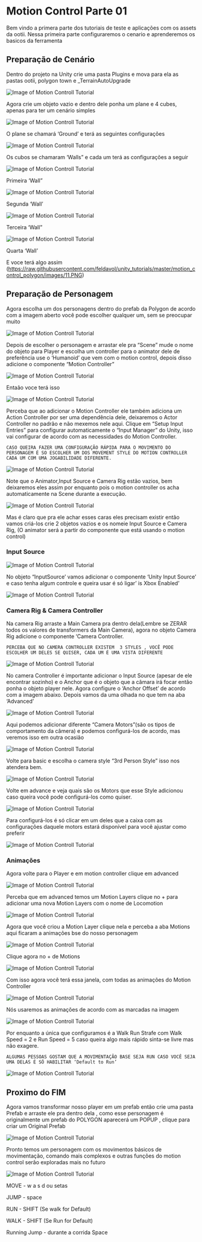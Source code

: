 # Motion Control Parte 01
Bem vindo a primera parte dos tutoriais de teste e aplicações com os assets da ootii.
Nessa primeira parte configuraremos o cenario e aprenderemos os basicos da ferramenta

## Preparação de Cenário
Dentro do projeto na Unity crie uma pasta Plugins e mova para ela as pastas ootii, polygon town e _TerrainAutoUpgrade

![Image of Motion Controll Tutorial](https://raw.githubusercontent.com/feldavol/unity_tutorials/master/motion_control_polygon/images/05.PNG)

Agora crie um objeto vazio e dentro dele ponha um plane e 4 cubes, apenas para ter um cenário simples

![Image of Motion Controll Tutorial](https://raw.githubusercontent.com/feldavol/unity_tutorials/master/motion_control_polygon/images/06.PNG)

O plane se chamará ‘Ground’ e terá as seguintes configurações

![Image of Motion Controll Tutorial](https://raw.githubusercontent.com/feldavol/unity_tutorials/master/motion_control_polygon/images/07.PNG)

Os cubos se chamaram ‘Walls” e cada um terá as configurações a seguir

![Image of Motion Controll Tutorial](https://raw.githubusercontent.com/feldavol/unity_tutorials/master/motion_control_polygon/images/08.PNG)

Primeira ‘Wall”

![Image of Motion Controll Tutorial](https://raw.githubusercontent.com/feldavol/unity_tutorials/master/motion_control_polygon/images/09.PNG)

Segunda ‘Wall’

![Image of Motion Controll Tutorial](https://raw.githubusercontent.com/feldavol/unity_tutorials/master/motion_control_polygon/images/10.PNG)

Terceira ‘Wall”

![Image of Motion Controll Tutorial](https://raw.githubusercontent.com/feldavol/unity_tutorials/master/motion_control_polygon/images/11.PNG)

Quarta ‘Wall’

E voce terá algo assim
(https://raw.githubusercontent.com/feldavol/unity_tutorials/master/motion_control_polygon/images/11.PNG)


## Preparação de Personagem

Agora escolha um dos personagens dentro do prefab da Polygon de acordo com a imagem aberto você pode escolher qualquer um, sem se preocupar muito

![Image of Motion Controll Tutorial](https://raw.githubusercontent.com/feldavol/unity_tutorials/master/motion_control_polygon/images/12.PNG)

Depois de escolher o personagem  e arrastar ele pra “Scene” mude o nome do objeto para Player e escolha um controller para o animator dele de preferência  use o ‘Humanoid’ que vem com o motion control, depois disso adicione o componente “Motion Controller”

![Image of Motion Controll
Tutorial](https://raw.githubusercontent.com/feldavol/unity_tutorials/master/motion_control_polygon/images/13.PNG)

Entaão voce terá isso

![Image of Motion Controll
Tutorial](https://raw.githubusercontent.com/feldavol/unity_tutorials/master/motion_control_polygon/images/13a.PNG)

Perceba que ao adicionar o Motion Controller ele também adiciona um Action Controller por ser uma dependência dele, deixaremos o Actor Controller no padrão e não mexemos nele aqui.  Clique em “Setup Input Entries” para configurar automaticamente o “Input Manager” do Unity, isso vai configurar de acordo com as necessidades do Motion Controller.

 `CASO QUEIRA FAZER UMA CONFIGURAÇÃO RÁPIDA PARA O MOVIMENTO DO PERSONAGEM É SO ESCOLHER UM DOS MOVEMENT STYLE DO MOTION CONTROLLER CADA UM COM UMA JOGABILIDADE DIFERENTE.`
 
![Image of Motion Controll Tutorial](https://raw.githubusercontent.com/feldavol/unity_tutorials/master/motion_control_polygon/images/14.PNG)

 Note que o Animator,Input Source e Camera Rig estão vazios, bem deixaremos eles assim por enquanto pois o motion controller os acha automaticamente na Scene durante a execução.
 
![Image of Motion Controll Tutorial](https://raw.githubusercontent.com/feldavol/unity_tutorials/master/motion_control_polygon/images/15.PNG)

Mas é claro que pra ele achar esses caras eles precisam existir então vamos criá-los crie 2 objetos vazios e os nomeie Input Source e Camera Rig, (O animator será a partir do componente que está usando o motion control)

### Input Source

![Image of Motion Controll Tutorial](https://raw.githubusercontent.com/feldavol/unity_tutorials/master/motion_control_polygon/images/16.PNG)

No objeto “InputSource’ vamos adicionar o componente ‘Unity Input Source’ e caso tenha algum controle e queira usar é só ligar’ is Xbox Enabled’

![Image of Motion Controll Tutorial](https://raw.githubusercontent.com/feldavol/unity_tutorials/master/motion_control_polygon/images/17.PNG)

### Camera Rig & Camera Controller

Na camera Rig arraste a Main Camera pra dentro dela(Lembre se ZERAR todos os valores de transformers da Main Camera), agora no objeto Camera Rig adicione o componente ‘Camera Controller.

`PERCEBA QUE NO CAMERA CONTROLLER EXISTEM  3 STYLES , VOCÊ PODE ESCOLHER UM DELES SE QUISER, CADA UM É UMA VISTA DIFERENTE `

![Image of Motion Controll Tutorial](https://raw.githubusercontent.com/feldavol/unity_tutorials/master/motion_control_polygon/images/18.PNG)

No camera Controller é importante adicionar o Input Source (apesar de ele encontrar sozinho) e o Anchor que é o objeto que a câmara irá focar então ponha o objeto player nele. Agora configure o ‘Anchor Offset’ de acordo com a imagem abaixo. Depois vamos da uma olhada no que tem na aba ‘Advanced’

![Image of Motion Controll Tutorial](https://raw.githubusercontent.com/feldavol/unity_tutorials/master/motion_control_polygon/images/19.PNG)

Aqui podemos adicionar diferente “Camera Motors”(são os tipos de comportamento da câmera) e podemos configurá-los de acordo, mas veremos isso em outra ocasião

![Image of Motion Controll Tutorial](https://raw.githubusercontent.com/feldavol/unity_tutorials/master/motion_control_polygon/images/19a.PNG)

Volte para basic e escolha o camera style “3rd Person Style” isso nos atendera bem.

![Image of Motion Controll Tutorial](https://raw.githubusercontent.com/feldavol/unity_tutorials/master/motion_control_polygon/images/20.PNG)

Volte em advance e veja quais são os Motors que esse Style adicionou caso queira você pode configurá-los como quiser.

![Image of Motion Controll Tutorial](https://raw.githubusercontent.com/feldavol/unity_tutorials/master/motion_control_polygon/images/20a.PNG)

Para configurá-los é só clicar em um deles que a caixa com as configurações daquele motors estará disponível para você ajustar como preferir

![Image of Motion Controll Tutorial](https://raw.githubusercontent.com/feldavol/unity_tutorials/master/motion_control_polygon/images/20b.PNG)

### Animações

Agora volte para o Player e em motion controller clique em advanced 

![Image of Motion Controll Tutorial](https://raw.githubusercontent.com/feldavol/unity_tutorials/master/motion_control_polygon/images/21.PNG)

Perceba que em advanced temos um Motion Layers clique no + para adicionar uma nova Motion Layers com o nome de Locomotion

![Image of Motion Controll Tutorial](https://raw.githubusercontent.com/feldavol/unity_tutorials/master/motion_control_polygon/images/21a.PNG)

Agora que você criou a Motion Layer clique nela e perceba a aba Motions aqui ficaram a animações bse do nosso personagem

![Image of Motion Controll Tutorial](https://raw.githubusercontent.com/feldavol/unity_tutorials/master/motion_control_polygon/images/21c.PNG)

Clique agora no + de Motions

![Image of Motion Controll Tutorial](https://raw.githubusercontent.com/feldavol/unity_tutorials/master/motion_control_polygon/images/21d.PNG)

Com isso agora você terá essa janela, com todas as animações do Motion Controller

![Image of Motion Controll Tutorial](https://raw.githubusercontent.com/feldavol/unity_tutorials/master/motion_control_polygon/images/22.PNG)


Nós usaremos as animações de acordo com as marcadas na imagem

![Image of Motion Controll Tutorial](https://raw.githubusercontent.com/feldavol/unity_tutorials/master/motion_control_polygon/images/22a.PNG)

Por enquanto a única que configuramos é a Walk Run Strafe com Walk Speed  =  2 e Run Speed = 5 caso queira algo mais rápido sinta-se livre mas não exagere.

`ALGUMAS PESSOAS GOSTAM QUE A MOVIMENTAÇÃO BASE SEJA RUN CASO VOCÊ SEJA UMA DELAS É SÓ HABILITAR ‘Default to Run’`

![Image of Motion Controll Tutorial](https://raw.githubusercontent.com/feldavol/unity_tutorials/master/motion_control_polygon/images/23.PNG)

## Proximo do FIM
Agora vamos transformar nosso player em um prefab então crie uma pasta Prefab e arraste ele pra dentro dela , como esse personagem é originalmente um prefab do POLYGON aparecerá um POPUP , clique para criar um Original Prefab

![Image of Motion Controll Tutorial](https://raw.githubusercontent.com/feldavol/unity_tutorials/master/motion_control_polygon/images/EXTRA.PNG)

Pronto temos um personagem com os movimentos básicos de movimentação, comando mais complexos e outras funções do motion control serão exploradas mais no futuro

![Image of Motion Controll Tutorial](https://raw.githubusercontent.com/feldavol/unity_tutorials/master/motion_control_polygon/images/24.PNG)

MOVE  - w a s d  ou setas 

JUMP - space

RUN  - SHIFT (Se walk for Default)

WALK  - SHIFT (Se Run for Default)

Running Jump - durante a corrida Space
